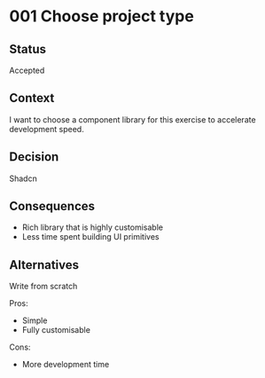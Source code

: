 # 001 Choose project type

## Status

Accepted

## Context

I want to choose a component library for this exercise to accelerate development speed.

## Decision

Shadcn

## Consequences

- Rich library that is highly customisable
- Less time spent building UI primitives

## Alternatives

Write from scratch

Pros:

- Simple
- Fully customisable

Cons:

- More development time

